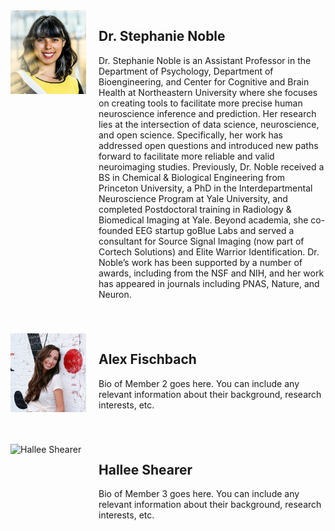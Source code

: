<div style="display: flex; align-items: top; margin-bottom: 40px;">
    <div style="flex: 1; margin-right: 20px;">
        <img src="img/steph.png" alt="Stephanie Noble" width="250">
    </div>
    <div style="flex: 3;">
        <h2>Dr. Stephanie Noble</h2>
        <p>Dr. Stephanie Noble is an Assistant Professor in the Department of Psychology, Department of Bioengineering, and Center for Cognitive and Brain Health at Northeastern University where she focuses on creating tools to facilitate more precise human neuroscience inference and prediction. Her research lies at the intersection of data science, neuroscience, and open science. Specifically, her work has addressed open questions and introduced new paths forward to facilitate more reliable and valid neuroimaging studies. Previously, Dr. Noble received a BS in Chemical & Biological Engineering from Princeton University, a PhD in the Interdepartmental Neuroscience Program at Yale University, and completed Postdoctoral training in Radiology & Biomedical Imaging at Yale. Beyond academia, she co-founded EEG startup goBlue Labs and served a consultant for Source Signal Imaging (now part of Cortech Solutions) and Elite Warrior Identification. Dr. Noble’s work has been supported by a number of awards, including from the NSF and NIH, and her work has appeared in journals including PNAS, Nature, and Neuron.</p>
    </div>
</div>

<div style="display: flex; align-items: top; margin-bottom: 40px;">
    <div style="flex: 1; margin-right: 20px;">
        <img src="img/alex.jpeg" alt="Alex Fischbach" width="250">
    </div>
    <div style="flex: 3;">
        <h2>Alex Fischbach</h2>
        <p>Bio of Member 2 goes here. You can include any relevant information about their background, research interests, etc.</p>
    </div>
</div>

<div style="display: flex; align-items: top; margin-bottom: 40px;">
    <div style="flex: 1; margin-right: 20px;">
        <img src="img/hallee.jpg" alt="Hallee Shearer" width="250">
    </div>
    <div style="flex: 3;">
        <h2>Hallee Shearer</h2>
        <p>Bio of Member 3 goes here. You can include any relevant information about their background, research interests, etc.</p>
    </div>
</div>
